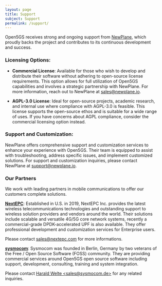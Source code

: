 ```yaml
---
layout: page
title: Support
subject: Support
permalink: /support/
---
```


Open5GS receives strong and ongoing support from [NewPlane](https://newplane.io), which proudly backs the project and contributes to its continuous development and success.

### Licensing Options:

- **Commercial License**: Available for those who wish to develop and distribute their software without adhering to open-source license requirements. This option allows for full utilization of Open5GS capabilities and involves a strategic partnership with NewPlane. For more information, reach out to NewPlane at
[sales@newplane.io](mailto:sales@newplane.io).

- **AGPL-3.0 License**: Ideal for open-source projects, academic research, and internal use where compliance with AGPL-3.0 is feasible. This license supports the open-source ethos and is suitable for a wide range of uses. If you have concerns about AGPL compliance, consider the commercial licensing option instead.

### Support and Customization:

NewPlane offers comprehensive support and customization services to enhance your experience with Open5GS. Their team is equipped to assist with troubleshooting, address specific issues, and implement customized solutions. For support and customization inquiries, please contact NewPlane at [support@newplane.io](mailto:support@newplane.io).

### Our Partners

We work with leading partners in mobile communications to offer our customers complete solutions.

**[NextEPC](https://nextepc.com/)**: Established in U.S. in 2019, NextEPC Inc. provides the latest wireless telecommunications technologies and outstanding support to wireless solution providers and vendors around the world. Their solutions include scalable and versatile 4G/5G core network systems, recently a commercial-grade DPDK-accelerated UPF is also available. They offer professional development and customization services for Enterprise users.

Please contact [sales@nextepc.com](mailto:sales@nextepc.com) for more informations.

**[sysmocom](https://sysmocom.de/)**: Sysmocom was founded in Berlin, Germany by two veterans of the Free / Open Source Software (FOSS) community. They are providing commercial services around Open5GS open source software including support, development, consulting, training and system integration.

Please contact [Harald Welte \<sales@sysmocom.de\>](mailto:sales@sysmocom.de) for any related inquiries.
